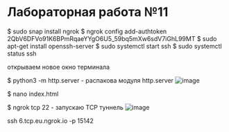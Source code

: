 # Лабораторная работа №11

$ sudo snap install ngrok
$ ngrok config add-authtoken 2QbV6DFVo91K6BPmRqaeYYgO6U5_59bq5mXw6sdV7iGhL99MT
$ sudo apt-get install openssh-server
$ sudo systemctl start ssh
$ sudo systemctl status ssh

открываем новое окно терминала

$ python3 -m http.server - распакова модуля http.server
![image](https://github.com/KaliziaFox/lab11/assets/112780370/06526132-b262-4a66-acec-d4e9a90b0598)

$ nano index.html

$ ngrok tcp 22 - запускаю TCP туннель
![image](https://github.com/KaliziaFox/lab11/assets/112780370/90f4b87f-8484-4fc0-a371-219c851413f9)

ssh 6.tcp.eu.ngrok.io -p 15142

